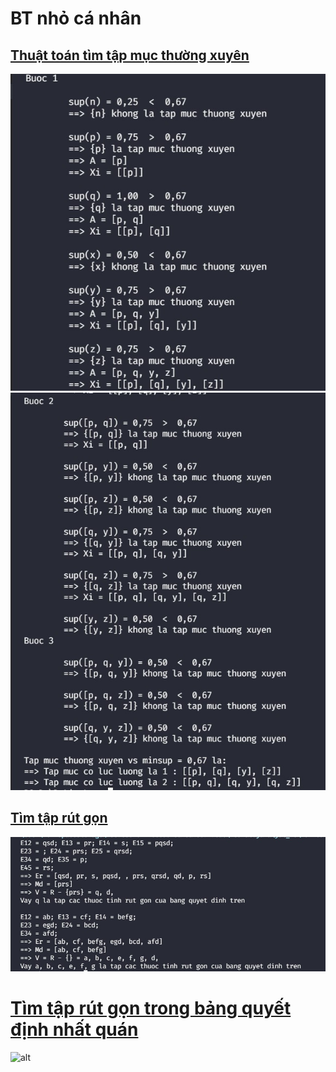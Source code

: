 # BT nhỏ cá nhân
## [Thuật toán tìm tập mục thường xuyên](Apriori.java)
![alt](img/apriori1.jpg)
![alt](img/apriori2.jpg)

## [Tìm tập rút gọn](Reat.java)
![alt](img/reat.jpg)

# [Tìm tập rút gọn trong bảng quyết định nhất quán](Bai3.java)
![alt]()